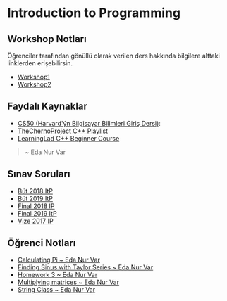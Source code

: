 # Introduction to Programming 

## Workshop Notları

Öğrenciler tarafından gönüllü olarak verilen ders hakkında bilgilere alttaki linklerden erişebilirsin.

- [Workshop1]
- [Workshop2]

## Faydalı Kaynaklar

- [CS50 (Harvard'ýn Bilgisayar Bilimleri Giriş Dersi)]:
- [TheChernoProject C++ Playlist]
- [LearningLad C++ Beginner Course]

> ~ Eda Nur Var

[Workshop1]: https://github.com/asmaamirkhan/introduction-to-programming-workshop
[Workshop2]: https://github.com/asmaamirkhan/intro_to_programming_second_workshop

[CS50 (Harvard'ýn Bilgisayar Bilimleri Giriş Dersi)]: https://youtu.be/o4SGkB_8fFs
[TheChernoProject C++ Playlist]: https://youtu.be/18c3MTX0PK0
[LearningLad C++ Beginner Course]: https://youtu.be/SQHREey_Yuc
<!--Index-->


## Sınav Soruları

- [Büt 2018 ItP](./S%C4%B1nav%20Sorular%C4%B1/B%C3%BCt%202018%20ItP.pdf)
- [Büt 2019 ItP](./S%C4%B1nav%20Sorular%C4%B1/B%C3%BCt%202019%20ItP.pdf)
- [Final 2018 IP](./S%C4%B1nav%20Sorular%C4%B1/Final%202018%20IP.pdf)
- [Final 2019 ItP](./S%C4%B1nav%20Sorular%C4%B1/Final%202019%20ItP.pdf)
- [Vize 2017 IP](./S%C4%B1nav%20Sorular%C4%B1/Vize%202017%20IP.pdf)

## Öğrenci Notları

- [Calculating Pi ~ Eda Nur Var](./%C3%96%C4%9Frenci%20Notlar%C4%B1/Calculating%20Pi%20~%20Eda%20Nur%20Var.cpp)
- [Finding Sinus with Taylor Series ~ Eda Nur Var](./%C3%96%C4%9Frenci%20Notlar%C4%B1/Finding%20Sinus%20with%20Taylor%20Series%20~%20Eda%20Nur%20Var.cpp)
- [Homework 3 ~ Eda Nur Var](./%C3%96%C4%9Frenci%20Notlar%C4%B1/Homework%203%20~%20Eda%20Nur%20Var.cpp)
- [Multiplying matrices ~ Eda Nur Var](./%C3%96%C4%9Frenci%20Notlar%C4%B1/Multiplying%20matrices%20~%20Eda%20Nur%20Var.cpp)
- [String Class ~ Eda Nur Var](./%C3%96%C4%9Frenci%20Notlar%C4%B1/String%20Class%20~%20Eda%20Nur%20Var.cpp)



<!--Index-->
